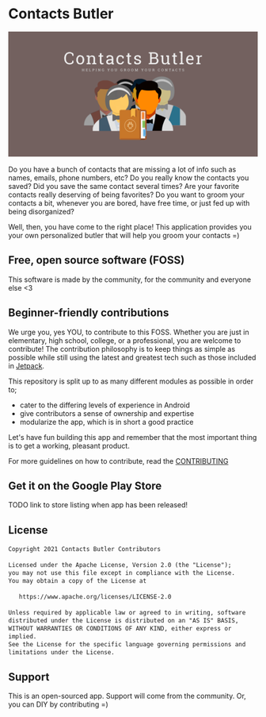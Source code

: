 # Contacts Butler

![Contacts Butler Banner](/banner.png)

Do you have a bunch of contacts that are missing a lot of info such as names, emails, phone numbers, 
etc? Do you really know the contacts you saved? Did you save the same contact several times? Are 
your favorite contacts really deserving of being favorites? Do you  want to groom your contacts a 
bit, whenever you are bored, have free time, or just fed up with being disorganized? 

Well, then, you have come to the right place! This application provides you your own personalized 
butler that will help you groom your contacts =) 

## Free, open source software (FOSS)

This software is made by the community, for the community and everyone else <3

## Beginner-friendly contributions

We urge you, yes YOU, to contribute to this FOSS. Whether you are just in elementary, high school,
college, or a professional, you are welcome to contribute! The contribution philosophy is to keep
things as simple as possible while still using the latest and greatest tech such as those included
in [Jetpack](https://developer.android.com/jetpack).

This repository is split up to as many different modules as possible in order to;

- cater to the differing levels of experience in Android
- give contributors a sense of ownership and expertise
- modularize the app, which is in short a good practice

Let's have fun building this app and remember that the most important thing is to get a working, 
pleasant product.

For more guidelines on how to contribute, read the [CONTRIBUTING](/CONTRIBUTING.md)

## Get it on the Google Play Store

TODO link to store listing when app has been released!

## License

    Copyright 2021 Contacts Butler Contributors

    Licensed under the Apache License, Version 2.0 (the "License");
    you may not use this file except in compliance with the License.
    You may obtain a copy of the License at

       https://www.apache.org/licenses/LICENSE-2.0

    Unless required by applicable law or agreed to in writing, software
    distributed under the License is distributed on an "AS IS" BASIS,
    WITHOUT WARRANTIES OR CONDITIONS OF ANY KIND, either express or implied.
    See the License for the specific language governing permissions and
    limitations under the License.

## Support

This is an open-sourced app. Support will come from the community. Or, you can DIY by contributing =)
